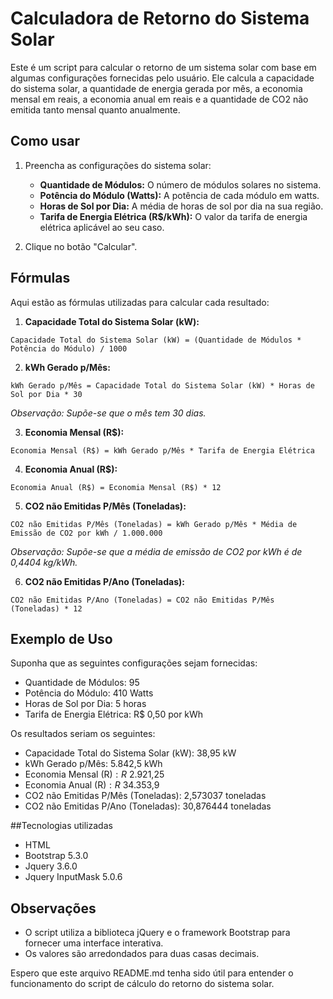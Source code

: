 # Calculadora de Retorno do Sistema Solar

Este é um script para calcular o retorno de um sistema solar com base em algumas configurações fornecidas pelo usuário. Ele calcula a capacidade do sistema solar, a quantidade de energia gerada por mês, a economia mensal em reais, a economia anual em reais e a quantidade de CO2 não emitida tanto mensal quanto anualmente.

## Como usar

1. Preencha as configurações do sistema solar:
   - **Quantidade de Módulos:** O número de módulos solares no sistema.
   - **Potência do Módulo (Watts):** A potência de cada módulo em watts.
   - **Horas de Sol por Dia:** A média de horas de sol por dia na sua região.
   - **Tarifa de Energia Elétrica (R$/kWh):** O valor da tarifa de energia elétrica aplicável ao seu caso.

2. Clique no botão "Calcular".

## Fórmulas

Aqui estão as fórmulas utilizadas para calcular cada resultado:

1. **Capacidade Total do Sistema Solar (kW):**
```
Capacidade Total do Sistema Solar (kW) = (Quantidade de Módulos * Potência do Módulo) / 1000
```

2. **kWh Gerado p/Mês:**
```
kWh Gerado p/Mês = Capacidade Total do Sistema Solar (kW) * Horas de Sol por Dia * 30
```
*Observação: Supõe-se que o mês tem 30 dias.*

3. **Economia Mensal (R$):**
```
Economia Mensal (R$) = kWh Gerado p/Mês * Tarifa de Energia Elétrica
```
4. **Economia Anual (R$):**
```
Economia Anual (R$) = Economia Mensal (R$) * 12
```
5. **CO2 não Emitidas P/Mês (Toneladas):**

```
CO2 não Emitidas P/Mês (Toneladas) = kWh Gerado p/Mês * Média de Emissão de CO2 por kWh / 1.000.000
```
*Observação: Supõe-se que a média de emissão de CO2 por kWh é de 0,4404 kg/kWh.*

6. **CO2 não Emitidas P/Ano (Toneladas):**
```
CO2 não Emitidas P/Ano (Toneladas) = CO2 não Emitidas P/Mês (Toneladas) * 12
```

## Exemplo de Uso

Suponha que as seguintes configurações sejam fornecidas:

- Quantidade de Módulos: 95
- Potência do Módulo: 410 Watts
- Horas de Sol por Dia: 5 horas
- Tarifa de Energia Elétrica: R$ 0,50 por kWh

Os resultados seriam os seguintes:

- Capacidade Total do Sistema Solar (kW): 38,95 kW
- kWh Gerado p/Mês: 5.842,5 kWh
- Economia Mensal (R$): R$ 2.921,25
- Economia Anual (R$): R$ 34.353,9
- CO2 não Emitidas P/Mês (Toneladas): 2,573037 toneladas
- CO2 não Emitidas P/Ano (Toneladas): 30,876444 toneladas

##Tecnologias utilizadas

- HTML
- Bootstrap 5.3.0
- Jquery 3.6.0
- Jquery InputMask 5.0.6

## Observações

- O script utiliza a biblioteca jQuery e o framework Bootstrap para fornecer uma interface interativa.
- Os valores são arredondados para duas casas decimais.

Espero que este arquivo README.md tenha sido útil para entender o funcionamento do script de cálculo do retorno do sistema solar.
